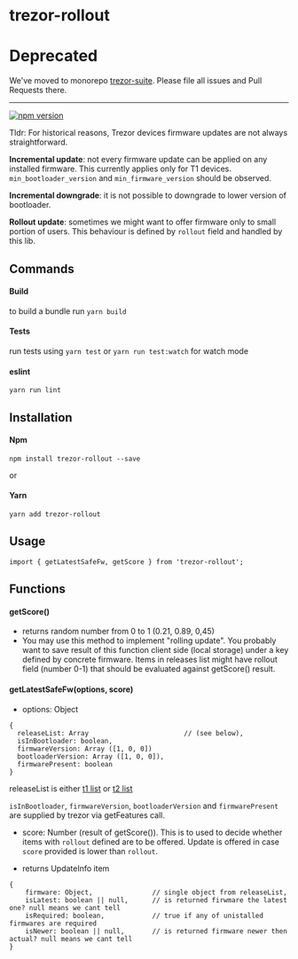 trezor-rollout
=========

# Deprecated

We've moved to monorepo [trezor-suite](https://github.com/trezor/trezor-suite). Please file all issues and Pull Requests there.

----

[![npm version](https://badge.fury.io/js/trezor-rollout.svg)](https://badge.fury.io/js/trezor-rollout)

Tldr: For historical reasons, Trezor devices firmware updates are not always straightforward. 

__Incremental update__: not every firmware update can be applied on any installed firmware. This currently applies only for T1 devices. `min_bootloader_version` and `min_firmware_version` should be observed. 

__Incremental downgrade__: it is not possible to downgrade to lower version of bootloader.

__Rollout update__: sometimes we might want to offer firmware only to small portion of users. This behaviour is defined by `rollout` field and handled by this lib.


Commands
-----

#### Build 
to build a bundle run `yarn build`

#### Tests
run tests using `yarn test` or `yarn run test:watch` for watch mode

#### eslint
`yarn run lint`

Installation
-----

#### Npm 
```npm install trezor-rollout --save```

or

#### Yarn
```yarn add trezor-rollout```

Usage
-----

```import { getLatestSafeFw, getScore } from 'trezor-rollout';```

Functions
-----

#### getScore()
- returns random number from 0 to 1 (0.21, 0.89, 0,45)
- You may use this method to implement "rolling update". You probably want to save result of this function client side (local storage) under a key defined by concrete firmware. Items in releases list might have rollout field (number 0-1) that should be evaluated against getScore() result.

#### getLatestSafeFw(options, score)
- options: Object

```
{
  releaseList: Array                        // (see below),
  isInBootloader: boolean,
  firmwareVersion: Array ([1, 0, 0])
  bootloaderVersion: Array ([1, 0, 0]),
  firmwarePresent: boolean
}
```

releaseList is either [t1 list](https://github.com/trezor/webwallet-data/blob/master/firmware/1/releases.json)
or [t2 list](https://github.com/trezor/webwallet-data/blob/master/firmware/2/releases.json)

`isInBootloader`, `firmwareVersion`, `bootloaderVersion` and `firmwarePresent` are supplied by trezor via getFeatures call.

- score: Number (result of getScore()). This is to used to decide whether items with `rollout` defined are to be offered. Update is offered in case `score` provided is lower than `rollout`.

- returns UpdateInfo item
```
{
    firmware: Object,               // single object from releaseList,
    isLatest: boolean || null,      // is returned firwmare the latest one? null means we cant tell
    isRequired: boolean,            // true if any of unistalled firmwares are required
    isNewer: boolean || null,       // is returned firmware newer then actual? null means we cant tell
}
```
